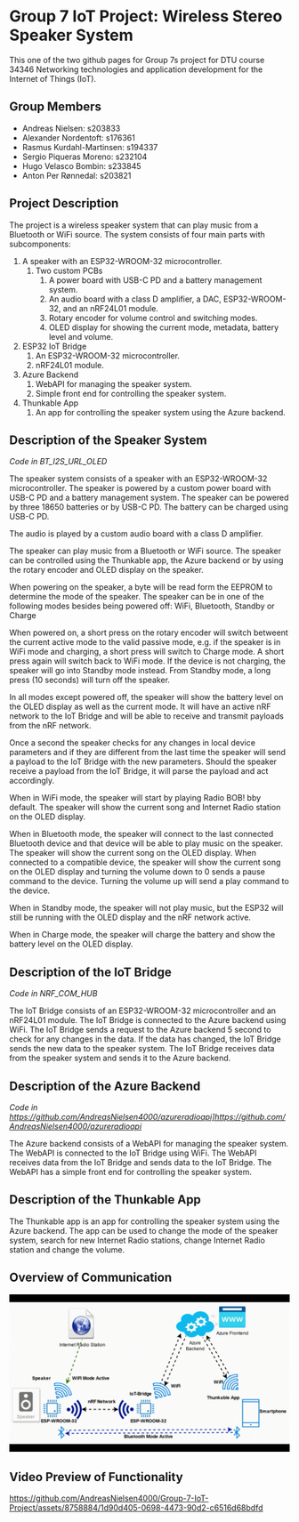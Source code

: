 # Group 7 IoT Project: Wireless Stereo Speaker System
This one of the two github pages for Group 7s project for DTU course 34346 Networking technologies and application development for the Internet of Things (IoT).
## Group Members
- Andreas Nielsen: s203833
- Alexander Nordentoft: s176361
- Rasmus Kurdahl-Martinsen: s194337
- Sergio Piqueras Moreno: s232104
- Hugo Velasco Bombin: s233845
- Anton Per Rønnedal: s203821

## Project Description

The project is a wireless speaker system that can play music from a Bluetooth or WiFi source. The system consists of four main parts with subcomponents:

1. A speaker with an ESP32-WROOM-32 microcontroller.
   1. Two custom PCBs
      1. A power board with USB-C PD and a battery management system.
      2. An audio board with a class D amplifier, a DAC, ESP32-WROOM-32, and an nRF24L01 module.
      3. Rotary encoder for volume control and switching modes.
      4. OLED display for showing the current mode, metadata, battery level and volume.
2. ESP32 IoT Bridge
   1. An ESP32-WROOM-32 microcontroller.
   2. nRF24L01 module.
3. Azure Backend
    1. WebAPI for managing the speaker system.
    2. Simple front end for controlling the speaker system.
4. Thunkable App
    1. An app for controlling the speaker system using the Azure backend.

## Description of the Speaker System

*Code in BT_I2S_URL_OLED*

The speaker system consists of a speaker with an ESP32-WROOM-32 microcontroller. The speaker is powered by a custom power board with USB-C PD and a battery management system. The speaker can be powered by three 18650 batteries or by USB-C PD. The battery can be charged using USB-C PD.

The audio is played by a custom audio board with a class D amplifier.

The speaker can play music from a Bluetooth or WiFi source. The speaker can be controlled using the Thunkable app, the Azure backend or by using the rotary encoder and OLED display on the speaker.

When powering on the speaker, a byte will be read form the EEPROM to determine the mode of the speaker. The speaker can be in one of the following modes besides being powered off:
WiFi, Bluetooth, Standby or Charge

When powered on, a short press on the rotary encoder will switch betweent the current active mode to the valid passive mode, e.g. if the speaker is in WiFi mode and charging, a short press will switch to Charge mode. A short press again will switch back to WiFi mode. If the device is not charging, the speaker will go into Standby mode instead. From Standby mode, a long press (10 seconds) will turn off the speaker.

In all modes except powered off, the speaker will show the battery level on the OLED display as well as the current mode. It will have an active nRF network to the IoT Bridge and will be able to receive and transmit payloads from the nRF network.

Once a second the speaker checks for any changes in local device parameters and if they are different from the last time the speaker will send a payload to the IoT Bridge with the new parameters. Should the speaker receive a payload from the IoT Bridge, it will parse the payload and act accordingly.

When in WiFi mode, the speaker will start by playing Radio BOB! bby default. The speaker will show the current song and Internet Radio station on the OLED display.

When in Bluetooth mode, the speaker will connect to the last connected Bluetooth device and that device will be able to play music on the speaker. The speaker will show the current song on the OLED display. When connected to a compatible device, the speaker will show the current song on the OLED display and turning the volume down to 0 sends a pause command to the device. Turning the volume up will send a play command to the device.

When in Standby mode, the speaker will not play music, but the ESP32 will still be running with the OLED display and the nRF network active.

When in Charge mode, the speaker will charge the battery and show the battery level on the OLED display.

## Description of the IoT Bridge

*Code in NRF_COM_HUB*

The IoT Bridge consists of an ESP32-WROOM-32 microcontroller and an nRF24L01 module. The IoT Bridge is connected to the Azure backend using WiFi. The IoT Bridge sends a request to the Azure backend 5 second to check for any changes in the data. If the data has changed, the IoT Bridge sends the new data to the speaker system. The IoT Bridge receives data from the speaker system and sends it to the Azure backend.

## Description of the Azure Backend

*Code in https://github.com/AndreasNielsen4000/azureradioapi]https://github.com/AndreasNielsen4000/azureradioapi*

The Azure backend consists of a WebAPI for managing the speaker system. The WebAPI is connected to the IoT Bridge using WiFi. The WebAPI receives data from the IoT Bridge and sends data to the IoT Bridge. The WebAPI has a simple front end for controlling the speaker system.

## Description of the Thunkable App

The Thunkable app is an app for controlling the speaker system using the Azure backend. The app can be used to change the mode of the speaker system, search for new Internet Radio stations, change Internet Radio station and change the volume.

## Overview of Communication

![ComFlow](ComFlow.gif)

## Video Preview of Functionality

https://github.com/AndreasNielsen4000/Group-7-IoT-Project/assets/8758884/1d90d405-0698-4473-90d2-c6516d68bdfd
